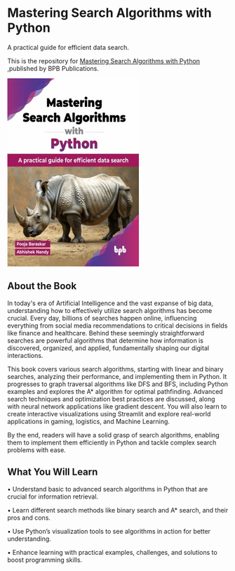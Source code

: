 # Mastering Search Algorithms with Python

A practical guide for efficient data search. 

This is the repository for [Mastering Search Algorithms with Python
](https://bpbonline.com/products/mastering-search-algorithms-with-python?variant=43958329868488),published by BPB Publications.

<img src="9789355516244.jpg">

## About the Book
In today's era of Artificial Intelligence and the vast expanse of big data, understanding how to effectively utilize search algorithms has become crucial. Every day, billions of searches happen online, influencing everything from social media recommendations to critical decisions in fields like finance and healthcare. Behind these seemingly straightforward searches are powerful algorithms that determine how information is discovered, organized, and applied, fundamentally shaping our digital interactions. 

This book covers various search algorithms, starting with linear and binary searches, analyzing their performance, and implementing them in Python. It progresses to graph traversal algorithms like DFS and BFS, including Python examples and explores the A* algorithm for optimal pathfinding. Advanced search techniques and optimization best practices are discussed, along with neural network applications like gradient descent. You will also learn to create interactive visualizations using Streamlit and explore real-world applications in gaming, logistics, and Machine Learning.

By the end, readers will have a solid grasp of search algorithms, enabling them to implement them efficiently in Python and tackle complex search problems with ease.

## What You Will Learn
• Understand basic to advanced search algorithms in Python that are crucial for information retrieval.

• Learn different search methods like binary search and A* search, and their pros and cons.

• Use Python’s visualization tools to see algorithms in action for better understanding.

• Enhance learning with practical examples, challenges, and solutions to boost programming skills.

